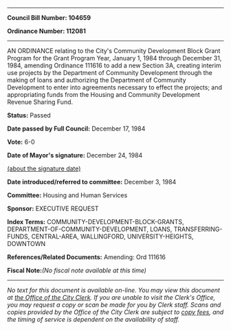 

********

**Council Bill Number: 104659**
   
**Ordinance Number: 112081**
********

 AN ORDINANCE relating to the City's Community Development Block Grant Program for the Grant Program Year, January 1, 1984 through December 31, 1984, amending Ordinance 111616 to add a new Section 3A, creating interim use projects by the Department of Community Development through the making of loans and authorizing the Department of Community Development to enter into agreements necessary to effect the projects; and appropriating funds from the Housing and Community Development Revenue Sharing Fund.

**Status:** Passed
   
**Date passed by Full Council:** December 17, 1984
   
**Vote:** 6-0
   
**Date of Mayor's signature:** December 24, 1984
   
[(about the signature date)](/~public/approvaldate.htm)
   
   
   
**Date introduced/referred to committee:** December 3, 1984
   
**Committee:** Housing and Human Services
   
**Sponsor:** EXECUTIVE REQUEST
   
   
**Index Terms:** COMMUNITY-DEVELOPMENT-BLOCK-GRANTS, DEPARTMENT-OF-COMMUNITY-DEVELOPMENT, LOANS, TRANSFERRING-FUNDS, CENTRAL-AREA, WALLINGFORD, UNIVERSITY-HEIGHTS, DOWNTOWN

**References/Related Documents:** Amending: Ord 111616

**Fiscal Note:**_(No fiscal note available at this time)_
********

_No text for this document is available on-line. You may view this document at [the Office of the City Clerk](http://www.seattle.gov/leg/clerk/contactUs.htm). If you are unable to visit the Clerk's Office, you may request a copy or scan be made for you by Clerk staff. Scans and copies provided by the Office of the City Clerk are subject to [copy fees](http://clerk.seattle.gov/~public/clerkfees.htm), and the timing of service is dependent on the availability of staff._

